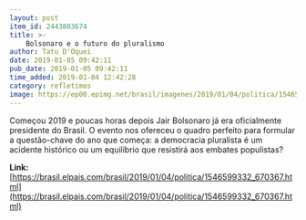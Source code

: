```yaml
---
layout: post
item_id: 2443803674
title: >-
    Bolsonaro e o futuro do pluralismo
author: Tatu D'Oquei
date: 2019-01-05 09:42:11
pub_date: 2019-01-05 09:42:11
time_added: 2019-01-04 12:42:28
category: refletimos
image: https://ep00.epimg.net/brasil/imagenes/2019/01/04/politica/1546599332_670367_1546602310_rrss_normal.jpg
---
```


Começou 2019 e poucas horas depois Jair Bolsonaro já era oficialmente presidente do Brasil. O evento nos ofereceu o quadro perfeito para formular a questão-chave do ano que começa: a democracia pluralista é um acidente histórico ou um equilíbrio que resistirá aos embates populistas?

**Link:** [https://brasil.elpais.com/brasil/2019/01/04/politica/1546599332_670367.html](https://brasil.elpais.com/brasil/2019/01/04/politica/1546599332_670367.html)

